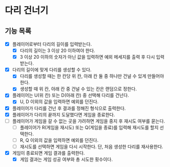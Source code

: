 # 다리 건너기

## 기능 목록

- [x] 플레이어로부터 다리의 길이를 입력받는다.
  - [x] 다리의 길이는 3 이상 20 이하여야 한다.
  - [x] 3 이상 20 이하의 숫자가 아닌 값을 입력하면 예외 메세지를 출력 후 다시 입력받는다.
- [x] 다리의 길이에 맞게 다리를 생성할 수 있다.
  - [x] 다리를 생성할 때는 한 칸당 위 칸, 아래 칸 둘 중 하나만 건널 수 있게 만들어야 한다.
  - [x] 생성할 때 위 칸, 아래 칸 중 건널 수 있는 칸은 랜덤으로 정한다.
- [x] 플레이어는 U(위 칸) 또는 D(아래 칸) 중 선택해 다리를 건넌다.
  - [x] U, D 이외의 값을 입력하면 예외를 던진다.
- [x] 플레이어가 다리를 건넌 후 결과를 정해진 형식으로 출력한다.
- [x] 플레이어가 다리의 끝까지 도달했다면 게임을 종료한다.
- [ ] 플레이어가 게임을 갈 수 없는 곳을 가려하면 게임을 중지 후 재시도 여부를 묻는다.
  - [ ] 플레이어가 R(게임을 재시도) 또는 Q(게임을 종료)를 입력해 재시도를 할지 선택한다.
  - [ ] R, Q 이외의 값을 입력하면 예외를 던진다.
  - [ ] 재시도를 선택하면 게임을 다시 시작한다. 단, 처음 생성한 다리를 재사용한다.
- [x] 게임이 종료되면 게임 결과를 출력한다.
  - [x] 게임 결과는 게임 성공 여부와 총 시도한 횟수이다.